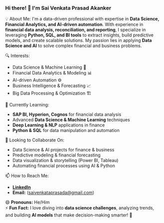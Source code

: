 ### Hi there! 👋 I'm Sai Venkata Prasad Akanker  

💡 About Me:
I'm a data-driven professional with expertise in **Data Science, Financial Analytics, and AI-driven automation**. 
With experience in **financial data analysis, reconciliation, and reporting**, I specialize in leveraging **Python, SQL, and BI tools** to extract insights, build predictive models, and create scalable solutions. 
My passion lies in applying **Data Science and AI** to solve complex financial and business problems.  

🔍 Interests:
- Data Science & Machine Learning 🤖  
- Financial Data Analytics & Modeling 📊  
- AI-driven Automation ⚙️  
- Business Intelligence & Forecasting 📈  
- Big Data Processing & Optimization 🏗️  

🌱 Currently Learning:
- **SAP BI, Hyperion, Cognos** for financial data analysis  
- Advanced **Data Science & Machine Learning** techniques  
- **Deep Learning & NLP** applications in finance  
- **Python & SQL** for data manipulation and automation  

💞️ Looking to Collaborate On:
- Data Science & AI projects for finance & business  
- Predictive modeling & financial forecasting
- Data visualization & storytelling (Power BI, Tableau)  
- Automating financial processes using AI & Python 

📫 How to Reach Me: 
- [**LinkedIn**](https://www.linkedin.com/in/sai-venkata-prasad-akanker-754a4a16a)  
- **Email:** (saivenkataprasada@gmail.com)

😄 **Pronouns:** He/Him  
⚡ **Fun Fact:** I love diving into **data science challenges**, analyzing trends, and building **AI models** that make decision-making smarter! 🚀  

